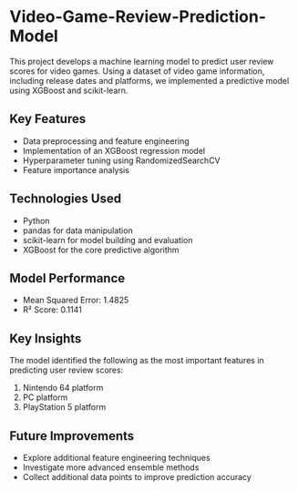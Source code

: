# Video-Game-Review-Prediction-Model
This project develops a machine learning model to predict user review scores for video games. Using a dataset of video game information, including release dates and platforms, we implemented a predictive model using XGBoost and scikit-learn.

## Key Features
- Data preprocessing and feature engineering
- Implementation of an XGBoost regression model
- Hyperparameter tuning using RandomizedSearchCV
- Feature importance analysis

## Technologies Used
- Python
- pandas for data manipulation
- scikit-learn for model building and evaluation
- XGBoost for the core predictive algorithm

## Model Performance
- Mean Squared Error: 1.4825
- R² Score: 0.1141

## Key Insights
The model identified the following as the most important features in predicting user review scores:
1. Nintendo 64 platform
2. PC platform
3. PlayStation 5 platform

## Future Improvements
- Explore additional feature engineering techniques
- Investigate more advanced ensemble methods
- Collect additional data points to improve prediction accuracy
